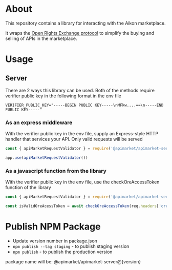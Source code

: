 # About

This repository contains a library for interacting with the Aikon marketplace.

It wraps the [Open Rights Exchange protocol](https://github.com/api-market/ore-protocol) to simplify the buying and selling of APIs in the marketplace.

# Usage

## Server
There are 2 ways this library can be used. Both of the methods require verifier public key in the following format in the env file

```
VERIFIER_PUBLIC_KEY="-----BEGIN PUBLIC KEY-----\nMFkw....==\n-----END PUBLIC KEY-----"
```

### As an express middleware
With the verifier public key in the env file, supply an Express-style HTTP handler that services your API. Only valid requests will be served

```javascript
const { apiMarketRequestValidator } = require('@apimarket/apimarket-server')

app.use(apiMarketRequestValidator())

```

### As a javascript function from the library
With the verifier public key in the env file, use the checkOreAccessToken function of the library

```javascript
const { apiMarketRequestValidator } = require('@apimarket/apimarket-server')

const isValidOreAcessToken = await checkOreAccessToken(req.headers['ore-access-token'], req)
```

# Publish NPM Package

- Update version number in package.json
- `npm publish --tag staging` - to publish staging version
- `npm publish` - to publish the production version

package name will be: @apimarket/apimarket-server@{version}

